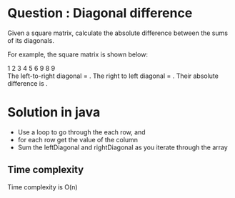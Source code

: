 # Question : Diagonal difference
Given a square matrix, calculate the absolute difference between the sums of its diagonals.

For example, the square matrix  is shown below:

1 2 3
4 5 6
9 8 9  
The left-to-right diagonal = . The right to left diagonal = . Their absolute difference is .

# Solution in java
 - Use a loop to go through the each row, and 
 - for each row get the value of the column
 - Sum the leftDiagonal and rightDiagonal as you iterate through the array

## Time complexity
 Time complexity is O(n)